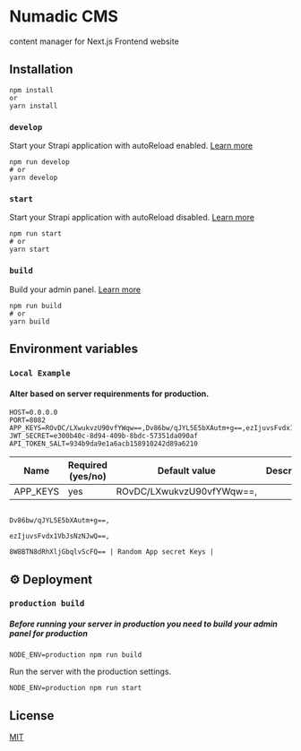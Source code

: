 # Numadic CMS

content manager for Next.js Frontend website

## Installation
```
npm install
or
yarn install
```

### `develop`

Start your Strapi application with autoReload enabled. [Learn more](https://docs.strapi.io/developer-docs/latest/developer-resources/cli/CLI.html#strapi-develop)

```
npm run develop
# or
yarn develop
```

### `start`

Start your Strapi application with autoReload disabled. [Learn more](https://docs.strapi.io/developer-docs/latest/developer-resources/cli/CLI.html#strapi-start)

```
npm run start
# or
yarn start
```

### `build`

Build your admin panel. [Learn more](https://docs.strapi.io/developer-docs/latest/developer-resources/cli/CLI.html#strapi-build)

```
npm run build
# or
yarn build

```

## Environment variables
### `Local Example`
#### Alter based on server requirenments for production.
```
HOST=0.0.0.0
PORT=8082
APP_KEYS=ROvDC/LXwukvzU90vfYWqw==,Dv86bw/qJYL5E5bXAutm+g==,ezIjuvsFvdx1VbJsNzNJwQ==,8W8BTN8dRhXljGbqlvScFQ==
JWT_SECRET=e300b40c-8d94-409b-8bdc-57351da090af
API_TOKEN_SALT=934b9da9e1a6acb158910242d89a6210
```
| Name                           | Required (yes/no) | Default value         | Description                                                  |     |
| ------------------------------ | ----------------- | --------------------- | ------------------------------------------------------------ | --- |
| APP_KEYS                       | yes               | ROvDC/LXwukvzU90vfYWqw==,
                                                       Dv86bw/qJYL5E5bXAutm+g==,
                                                       ezIjuvsFvdx1VbJsNzNJwQ==,
                                                       8W8BTN8dRhXljGbqlvScFQ== | Random App secret Keys | 
## ⚙️ Deployment

### `production build`
##### Before running your server in production you need to build your admin panel for production

```
NODE_ENV=production npm run build
```

Run the server with the production settings.
```
NODE_ENV=production npm run start
```

 
## License
[MIT](https://choosealicense.com/licenses/mit/)
